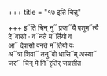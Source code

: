 +++
title = "१७ इति चिन्नु"

+++
इ᳓ति चिन् नु᳓ प्रजा᳓यै पशुम᳓त्यै  
दे᳓वासो · व᳓नते म᳓र्तियो व  
आ᳓ देवासो वनते म᳓र्तियो वः  
अ᳓त्रा शिवां᳓ तनु᳓वो धासि᳓म् अस्या᳓  
जरां᳓ चिन् मे नि᳓रृतिर् जग्रसीत